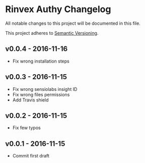 # Rinvex Authy Changelog

All notable changes to this project will be documented in this file.

This project adheres to [Semantic Versioning](CONTRIBUTING.md).


## v0.0.4 - 2016-11-16
- Fix wrong installation steps

## v0.0.3 - 2016-11-15
- Fix wrong sensiolabs insight ID
- Fix wrong files permissions
- Add Travis shield

## v0.0.2 - 2016-11-15
- Fix few typos

## v0.0.1 - 2016-11-15
- Commit first draft

